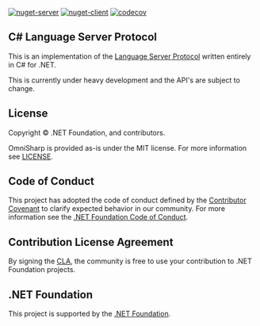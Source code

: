 [![nuget-server](https://img.shields.io/nuget/dt/OmniSharp.Extensions.LanguageServer?label=OmniSharp.Extensions.LanguageServer&logo=nuget)](https://www.nuget.org/packages/OmniSharp.Extensions.LanguageServer/)
[![nuget-client](https://img.shields.io/nuget/dt/OmniSharp.Extensions.LanguageServer?label=OmniSharp.Extensions.LanguageClient&logo=nuget)](https://www.nuget.org/packages/OmniSharp.Extensions.LanguageClient/)
[![codecov](https://img.shields.io/codecov/c/gh/OmniSharp/csharp-language-server-protocol?label=codecov&logo=codecov)](https://codecov.io/gh/OmniSharp/csharp-language-server-protocol)

## C# Language Server Protocol

This is an implementation of the [Language Server Protocol](https://github.com/Microsoft/language-server-protocol) written entirely in C# for .NET.

This is currently under heavy development and the API's are subject to change.

## License

Copyright © .NET Foundation, and contributors.

OmniSharp is provided as-is under the MIT license. For more information see [LICENSE](https://github.com/OmniSharp/omnisharp-roslyn/blob/master/license.md).

## Code of Conduct

This project has adopted the code of conduct defined by the [Contributor Covenant](http://contributor-covenant.org/)
to clarify expected behavior in our community.
For more information see the [.NET Foundation Code of Conduct](http://www.dotnetfoundation.org/code-of-conduct).

## Contribution License Agreement

By signing the [CLA](https://cla.dotnetfoundation.org/OmniSharp/omnisharp-roslyn), the community is free to use your contribution to .NET Foundation projects.

## .NET Foundation

This project is supported by the [.NET Foundation](http://www.dotnetfoundation.org).
